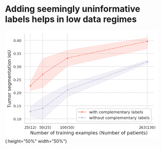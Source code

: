 # Adding seemingly uninformative labels helps in low data regimes
![Alt text](generalization_gap.png?raw=true) {:height="50%" width="50%"}
